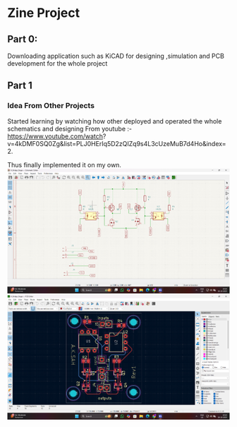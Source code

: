 ﻿# Zine Project
## Part 0:
Downloading application such as KiCAD for designing ,simulation and PCB development for the whole project
## Part 1
### Idea From Other Projects
Started learning by watching how other deployed and operated the whole schematics and designing
From youtube :- https://www.youtube.com/watch?  v=4kDMF0SQ0Zg&list=PLJ0HErIq5D2zQIZq9s4L3cUzeMuB7d4Ho&index=2.   

Thus finally implemented it on my own.
![Schematics](https://github.com/Aakash4096/AnalogMotorTorqueControl/raw/main/assets/H_bridge_schematics.png)
![Template_PCB](https://github.com/Aakash4096/AnalogMotorTorqueControl/raw/main/assets/template_pcb.png)




